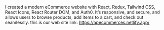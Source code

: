 I created a modern eCommerce website with React, Redux, Tailwind CSS, React Icons, React Router DOM, and Auth0. 
It’s responsive, and secure, and allows users to browse products, add items to a cart, and check out seamlessly.
this is our web site link: https://apecommerces.netlify.app/
